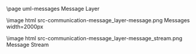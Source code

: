 \page uml-messages Message Layer

\image html src-communication-message_layer-message.png Messages width=2000px

\image html src-communication-message_layer-message_stream.png  Message Stream
